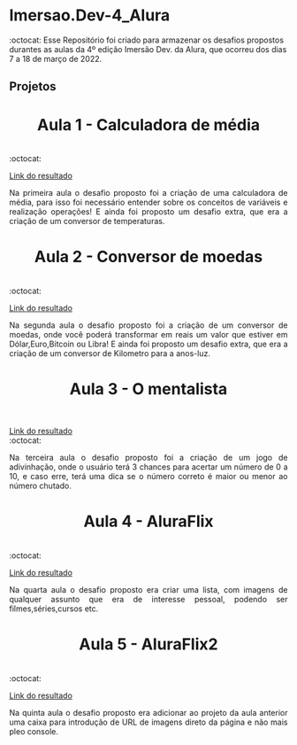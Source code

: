 # Imersao.Dev-4_Alura
:octocat: Esse Repositório foi criado para armazenar os desafios propostos durantes as aulas da 4º edição Imersão Dev. da Alura, que ocorreu dos dias 7 a 18 de março de 2022. 






## Projetos
<h1 align="center">Aula 1 - Calculadora de média</h1> <br />:octocat:



[Link do resultado](https://codepen.io/sa-g0s/full/xxPeXYg) <br />


<p align="justify">Na primeira aula o desafio proposto foi a criação de uma calculadora de média, para isso foi necessário entender sobre os conceitos de variáveis e realização operações! E ainda foi proposto um desafio extra, que era a criação de um conversor de temperaturas.</p>


<h1 align="center">Aula 2 - Conversor de moedas</h1> <br />:octocat:

[Link do resultado](https://codepen.io/sa-g0s/full/OJOYjXN) <br />


<p align="justify">Na segunda aula o desafio proposto foi a criação de um conversor de moedas, onde você poderá transformar em reais um valor que estiver em Dólar,Euro,Bitcoin ou Libra! E ainda foi proposto um desafio extra, que era a criação de um conversor de Kilometro para a anos-luz.</p>



<h1 align="center">Aula 3 - O mentalista </h1> <br />


[Link do resultado](https://codepen.io/sa-g0s/full/jOajYqM) <br />:octocat:


<p align="justify">Na terceira aula o desafio proposto foi a criação de um jogo de adivinhação, onde o usuário terá 3 chances para acertar um número de 0 a 10, e caso erre, terá uma dica se o número correto é maior ou menor ao número chutado.</p>


<h1 align="center">Aula 4 - AluraFlix </h1> <br />:octocat:


[Link do resultado](https://codepen.io/sa-g0s/pen/rNYXvmz) <br />


<p align="justify">Na quarta aula o desafio proposto era criar uma lista, com imagens de qualquer assunto que era de interesse pessoal, podendo ser filmes,séries,cursos etc.</p>

<h1 align="center">Aula 5 - AluraFlix2 </h1> <br />:octocat:


[Link do resultado](https://codepen.io/sa-g0s/pen/rNYXvmz) <br />


<p align="justify">Na quinta aula o desafio proposto era adicionar ao projeto da aula anterior uma caixa para introdução de URL de imagens direto da página e não mais pleo console.</p>




